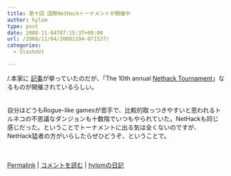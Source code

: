 ```yaml
---
title: 第十回 国際NetHackトーナメントが開催中
author: hylom
type: post
date: 2008-11-04T07:15:37+00:00
url: /2008/11/04/20081104-071537/
categories:
  - Slashdot

---
```

/.本家に [記事][1]が挙っていたのだが、「The 10th annual [Nethack Tournament][2]」なるものが開催されているらしい。  
</br>   
自分はどうもRogue-like gamesが苦手で、比較的取っつきやすいと思われるトルネコの不思議なダンジョンも十数階でいつもやられていた。NetHackも同じ感じだった。ということでトーナメントに出る気は全くないのですが、NetHack猛者の方がいらしたらぜひどうぞ、ということで。</br>  
</br> 

   [Permalink][3] |    [コメントを読む][4] |    [hylomの日記][5] 

</br>

 [1]: http://games.slashdot.org/article.pl?sid=08/11/02/1734237
 [2]: http://nethack.devnull.net/
 [3]: http://slashdot.jp/~hylom/journal/457383
 [4]: http://slashdot.jp/~hylom/journal/457383#acomments
 [5]: http://slashdot.jp/~hylom/journal/